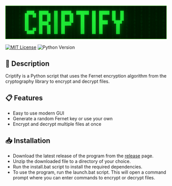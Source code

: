 ![banner](./media/banner.png)

[![MIT License](https://img.shields.io/badge/license-MIT-green.svg)](https://opensource.org/licenses/MIT)
![Python Version](https://img.shields.io/badge/python-3.6%20%7C%203.7%20%7C%203.8%20%7C%203.9%20%7C%203.10-blue)

## 📝 Description

Criptify is a Python script that uses the Fernet encryption algorithm from the cryptography library to encrypt and decrypt files.

## 📋 Features

- Easy to use modern GUI
- Generate a random Fernet key or use your own
- Encrypt and decrypt multiple files at once

## 📥 Installation

- Download the latest release of the program from the [release](https://github.com/Wrynch/Criptify/releases/latest) page.
- Unzip the downloaded file to a directory of your choice.
- Run the install.bat script to install the required dependencies.
- To use the program, run the launch.bat script. This will open a command prompt where you can enter commands to encrypt or decrypt files.
